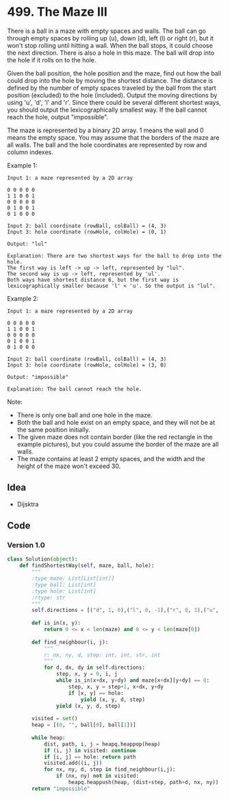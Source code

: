 # 499. The Maze III


There is a ball in a maze with empty spaces and walls. The ball can go through empty spaces by rolling up (u), down (d), left (l) or right (r), but it won't stop rolling until hitting a wall. When the ball stops, it could choose the next direction. There is also a hole in this maze. The ball will drop into the hole if it rolls on to the hole.

Given the ball position, the hole position and the maze, find out how the ball could drop into the hole by moving the shortest distance. The distance is defined by the number of empty spaces traveled by the ball from the start position (excluded) to the hole (included). Output the moving directions by using 'u', 'd', 'l' and 'r'. Since there could be several different shortest ways, you should output the lexicographically smallest way. If the ball cannot reach the hole, output "impossible".

The maze is represented by a binary 2D array. 1 means the wall and 0 means the empty space. You may assume that the borders of the maze are all walls. The ball and the hole coordinates are represented by row and column indexes.

 

Example 1:

```
Input 1: a maze represented by a 2D array

0 0 0 0 0
1 1 0 0 1
0 0 0 0 0
0 1 0 0 1
0 1 0 0 0

Input 2: ball coordinate (rowBall, colBall) = (4, 3)
Input 3: hole coordinate (rowHole, colHole) = (0, 1)

Output: "lul"

Explanation: There are two shortest ways for the ball to drop into the hole.
The first way is left -> up -> left, represented by "lul".
The second way is up -> left, represented by 'ul'.
Both ways have shortest distance 6, but the first way is lexicographically smaller because 'l' < 'u'. So the output is "lul".
```


Example 2:

```
Input 1: a maze represented by a 2D array

0 0 0 0 0
1 1 0 0 1
0 0 0 0 0
0 1 0 0 1
0 1 0 0 0

Input 2: ball coordinate (rowBall, colBall) = (4, 3)
Input 3: hole coordinate (rowHole, colHole) = (3, 0)

Output: "impossible"

Explanation: The ball cannot reach the hole.
```


Note:

* There is only one ball and one hole in the maze.
* Both the ball and hole exist on an empty space, and they will not be at the same position initially.
* The given maze does not contain border (like the red rectangle in the example pictures), but you could assume the border of the maze are all walls.
* The maze contains at least 2 empty spaces, and the width and the height of the maze won't exceed 30.


## Idea 

* Dijsktra

## Code

### Version 1.0

``` python
class Solution(object):
    def findShortestWay(self, maze, ball, hole):
        """
        :type maze: List[List[int]]
        :type ball: List[int]
        :type hole: List[int]
        :rtype: str
        """
        self.directions = [("d", 1, 0),("l", 0, -1),("r", 0, 1),("u", -1, 0)]
        
        def is_in(x, y):
            return 0 <= x < len(maze) and 0 <= y < len(maze[0])
        
        def find_neighbour(i, j):
            """
            r: nx, ny, d, step: int, int, str, int
            """ 
            for d, dx, dy in self.directions:
                step, x, y = 0, i, j 
                while is_in(x+dx, y+dy) and maze[x+dx][y+dy] == 0:
                    step, x, y = step+1, x+dx, y+dy
                    if [x, y] == hole:
                        yield (x, y, d, step)
                yield (x, y, d, step)
                                            
        visited = set()
        heap = [(0, "", ball[0], ball[1])]
        
        while heap:
            dist, path, i, j = heapq.heappop(heap)
            if (i, j) in visited: continue 
            if [i, j] == hole: return path 
            visited.add((i, j))
            for nx, ny, d, step in find_neighbour(i,j):
                if (nx, ny) not in visited:
                    heapq.heappush(heap, (dist+step, path+d, nx, ny))
        return "impossible"
```